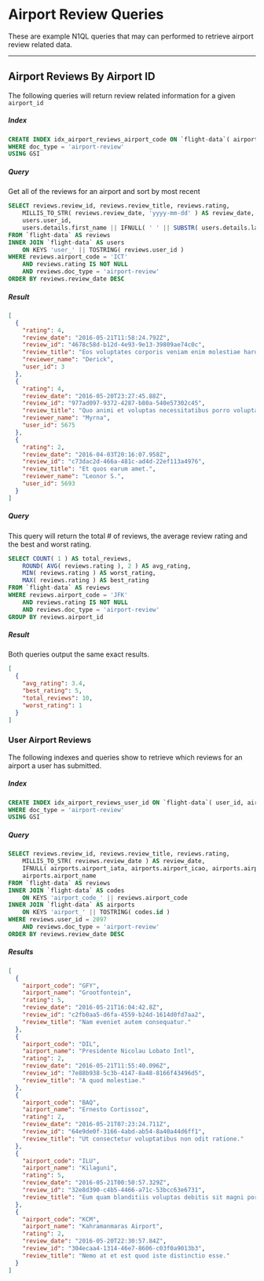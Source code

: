 # Airport Review Queries

These are example N1QL queries that may can performed to retrieve airport review related data.

---

## Airport Reviews By Airport ID

The following queries will return review related information for a given `airport_id`

##### Index

```sql
CREATE INDEX idx_airport_reviews_airport_code ON `flight-data`( airport_code, rating )
WHERE doc_type = 'airport-review'
USING GSI
```

##### Query

Get all of the reviews for an airport and sort by most recent

```sql
SELECT reviews.review_id, reviews.review_title, reviews.rating,
    MILLIS_TO_STR( reviews.review_date, 'yyyy-mm-dd' ) AS review_date,
    users.user_id,
    users.details.first_name || IFNULL( ' ' || SUBSTR( users.details.last_name, 0, 1 ) || '.', '' ) AS reviewer_name
FROM `flight-data` AS reviews
INNER JOIN `flight-data` AS users
    ON KEYS 'user_' || TOSTRING( reviews.user_id )
WHERE reviews.airport_code = 'ICT'
    AND reviews.rating IS NOT NULL
    AND reviews.doc_type = 'airport-review'
ORDER BY reviews.review_date DESC
```


##### Result

```json
[
  {
    "rating": 4,
    "review_date": "2016-05-21T11:58:24.792Z",
    "review_id": "4678c58d-b12d-4e93-9e13-39809ae74c0c",
    "review_title": "Eos voluptates corporis veniam enim molestiae harum vero laborum.",
    "reviewer_name": "Derick",
    "user_id": 3
  },
  {
    "rating": 4,
    "review_date": "2016-05-20T23:27:45.88Z",
    "review_id": "977ad097-9372-4287-b80a-540e57302c45",
    "review_title": "Quo animi et voluptas necessitatibus porro voluptatum amet placeat explicabo.",
    "reviewer_name": "Myrna",
    "user_id": 5675
  },
  {
    "rating": 2,
    "review_date": "2016-04-03T20:16:07.958Z",
    "review_id": "c73dac2d-466a-481c-ad4d-22ef113a4976",
    "review_title": "Et quos earum amet.",
    "reviewer_name": "Leonor S.",
    "user_id": 5693
  }
]
```

##### Query

This query will return the total # of reviews, the average review rating and the best and worst rating.

```sql
SELECT COUNT( 1 ) AS total_reviews,
    ROUND( AVG( reviews.rating ), 2 ) AS avg_rating,
    MIN( reviews.rating ) AS worst_rating,
    MAX( reviews.rating ) AS best_rating
FROM `flight-data` AS reviews
WHERE reviews.airport_code = 'JFK'
    AND reviews.rating IS NOT NULL
    AND reviews.doc_type = 'airport-review'
GROUP BY reviews.airport_id
```

##### Result

Both queries output the same exact results.

```json
[
  {
    "avg_rating": 3.4,
    "best_rating": 5,
    "total_reviews": 10,
    "worst_rating": 1
  }
]
```

### User Airport Reviews

The following indexes and queries show to retrieve which reviews for an airport a user has submitted.

##### Index

```sql
CREATE INDEX idx_airport_reviews_user_id ON `flight-data`( user_id, airport_code )
WHERE doc_type = 'airport-review'
USING GSI
```

##### Query

```sql
SELECT reviews.review_id, reviews.review_title, reviews.rating,
    MILLIS_TO_STR( reviews.review_date ) AS review_date,
    IFNULL( airports.airport_iata, airports.airport_icao, airports.airport_ident ) AS airport_code,
    airports.airport_name
FROM `flight-data` AS reviews
INNER JOIN `flight-data` AS codes
    ON KEYS 'airport_code_' || reviews.airport_code
INNER JOIN `flight-data` AS airports
    ON KEYS 'airport_' || TOSTRING( codes.id )
WHERE reviews.user_id = 2097
    AND reviews.doc_type = 'airport-review'
ORDER BY reviews.review_date DESC
```

##### Results

```json
[
  {
    "airport_code": "GFY",
    "airport_name": "Grootfontein",
    "rating": 5,
    "review_date": "2016-05-21T16:04:42.8Z",
    "review_id": "c2fb0aa5-d6fa-4559-b24d-1614d0fd7aa2",
    "review_title": "Nam eveniet autem consequatur."
  },
  {
    "airport_code": "DIL",
    "airport_name": "Presidente Nicolau Lobato Intl",
    "rating": 2,
    "review_date": "2016-05-21T11:55:40.096Z",
    "review_id": "7e88b938-5c3b-4147-8a48-8166f43496d5",
    "review_title": "A quod molestiae."
  },
  {
    "airport_code": "BAQ",
    "airport_name": "Ernesto Cortissoz",
    "rating": 2,
    "review_date": "2016-05-21T07:23:24.711Z",
    "review_id": "64e9de0f-3166-4abd-ab54-8a40a44d6ff1",
    "review_title": "Ut consectetur voluptatibus non odit ratione."
  },
  {
    "airport_code": "ILU",
    "airport_name": "Kilaguni",
    "rating": 5,
    "review_date": "2016-05-21T00:50:57.329Z",
    "review_id": "32e8d390-c4b5-4466-a71c-53bcc63e6731",
    "review_title": "Eum quam blanditiis voluptas debitis sit magni porro voluptatum."
  },
  {
    "airport_code": "KCM",
    "airport_name": "Kahramanmaras Airport",
    "rating": 2,
    "review_date": "2016-05-20T22:30:57.84Z",
    "review_id": "304ecaa4-1314-46e7-8606-c03f0a9013b3",
    "review_title": "Nemo at et est quod iste distinctio esse."
  }
]
```
